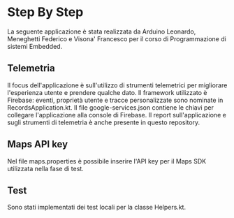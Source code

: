 # Step By Step
La seguente applicazione è stata realizzata da Arduino Leonardo, Meneghetti Federico e Visona' Francesco per il corso di Programmazione di sistemi Embedded.

## Telemetria
Il focus dell'applicazione è sull'utilizzo di strumenti telemetrici per migliorare l'esperienza utente e prendere qualche dato. Il framework utilizzato è Firebase: eventi, proprietà utente e tracce personalizzate sono nominate in RecordsApplication.kt.
Il file google-services.json contiene le chiavi per collegare l'applicazione alla console di Firebase.
Il report sull'applicazione e sugli strumenti di telemetria è anche presente in questo repository.

## Maps API key
Nel file maps.properties è possibile inserire l'API key per il Maps SDK utilizzata nella fase di test.

## Test
Sono stati implementati dei test locali per la classe Helpers.kt.
